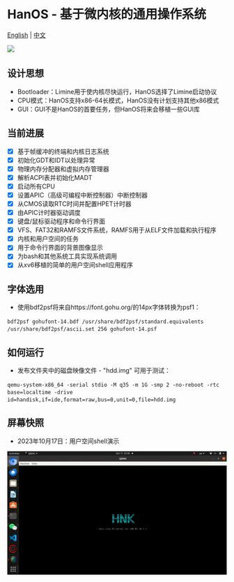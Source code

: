 # HanOS - 基于微内核的通用操作系统

[English](https://github.com/jjwang/HanOS/blob/mainline/README.md) |
[中文](https://github.com/jjwang/HanOS/blob/mainline/README.zh-cn.md)

![](https://tokei.rs/b1/github/jjwang/HanOS?category=code)

## 设计思想

- Bootloader：Limine用于使内核尽快运行，HanOS选择了Limine启动协议
- CPU模式：HanOS支持x86-64长模式，HanOS没有计划支持其他x86模式
- GUI：GUI不是HanOS的首要任务，但HanOS将来会移植一些GUI库

## 当前进展
- [x] 基于帧缓冲的终端和内核日志系统
- [x] 初始化GDT和IDT以处理异常
- [x] 物理内存分配器和虚拟内存管理器
- [x] 解析ACPI表并初始化MADT
- [x] 启动所有CPU
- [x] 设置APIC（高级可编程中断控制器）中断控制器
- [x] 从CMOS读取RTC时间并配置HPET计时器
- [x] 由APIC计时器驱动调度
- [x] 键盘/鼠标驱动程序和命令行界面
- [x] VFS、FAT32和RAMFS文件系统，RAMFS用于从ELF文件加载和执行程序
- [x] 内核和用户空间的任务
- [x] 用于命令行界面的背景图像显示
- [x] 为bash和其他系统工具实现系统调用
- [x] 从xv6移植的简单的用户空间shell应用程序

## 字体选用
- 使用bdf2psf将来自https://font.gohu.org/的14px字体转换为psf1：

`bdf2psf gohufont-14.bdf /usr/share/bdf2psf/standard.equivalents /usr/share/bdf2psf/ascii.set 256 gohufont-14.psf`

## 如何运行
- 发布文件夹中的磁盘映像文件 - "hdd.img" 可用于测试：

`qemu-system-x86_64 -serial stdio -M q35 -m 1G -smp 2 -no-reboot -rtc base=localtime -drive id=handisk,if=ide,format=raw,bus=0,unit=0,file=hdd.img`

## 屏幕快照
- 2023年10月17日：用户空间shell演示

![Cool~~~](https://raw.githubusercontent.com/jjwang/HanOS/main/screenshot/0005-shell.gif)

